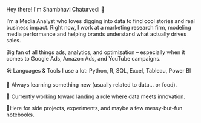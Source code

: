 Hey there! I'm Shambhavi Chaturvedi 👋

I’m a Media Analyst who loves digging into data to find cool stories and real business impact.
Right now, I work at a marketing research firm, modeling media performance and helping brands understand what actually drives sales.

Big fan of all things ads, analytics, and optimization – especially when it comes to Google Ads, Amazon Ads, and YouTube campaigns.

🛠️ Languages & Tools I use a lot: Python, R, SQL, Excel, Tableau, Power BI

🌱 Always learning something new (usually related to data... or food).

🎯 Currently working toward landing a role where data meets innovation.

📍Here for side projects, experiments, and maybe a few messy-but-fun notebooks.
<!---
shambhavi-codes/shambhavi-codes is a ✨ special ✨ repository because its `README.md` (this file) appears on your GitHub profile.
You can click the Preview link to take a look at your changes.
--->
